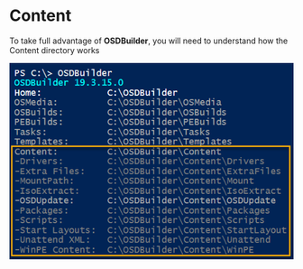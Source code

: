 # Content

To take full advantage of **OSDBuilder**, you will need to understand how the Content directory works

![](../../../../.gitbook/assets/image%20%28105%29.png)

